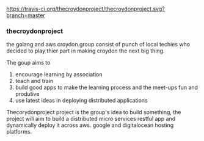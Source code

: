 https://travis-ci.org/thecroydonproject/thecroydonproject.svg?branch=master

### thecroydonproject

the golang and aws croydon group consist of punch of local techies who decided to play thier part in making croydon the next big thing.  

 The goup aims to 

1) encourage learning by association 
2) teach and train 
3) build good apps to make the learning process and the meet-ups fun and produtive 
4) use latest ideas in deploying distributed applications

  

Thecorydonproject project is the group's idea to build something,   the project   will aim to build a distributed micro services restful app and dynamically deploy it across aws. google and digitalocean hosting platforms. 






